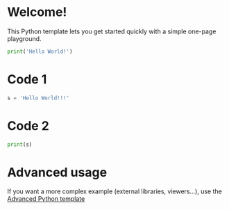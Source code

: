 # Welcome!

This Python template lets you get started quickly with a simple one-page playground.

```python runnable
print('Hello World!')
```

# Code 1

```python runnable
s = 'Hello World!!!'
```

# Code 2

```python runnable
print(s)
```

# Advanced usage

If you want a more complex example (external libraries, viewers...), use the [Advanced Python template](https://tech.io/select-repo/429)
